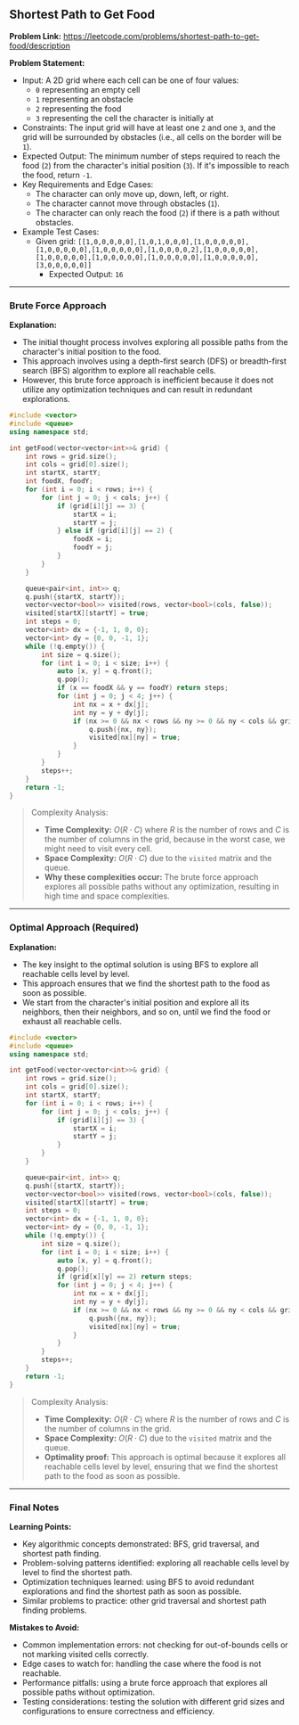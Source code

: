 ## Shortest Path to Get Food

**Problem Link:** https://leetcode.com/problems/shortest-path-to-get-food/description

**Problem Statement:**
- Input: A 2D grid where each cell can be one of four values:
  - `0` representing an empty cell
  - `1` representing an obstacle
  - `2` representing the food
  - `3` representing the cell the character is initially at
- Constraints: The input grid will have at least one `2` and one `3`, and the grid will be surrounded by obstacles (i.e., all cells on the border will be `1`).
- Expected Output: The minimum number of steps required to reach the food (`2`) from the character's initial position (`3`). If it's impossible to reach the food, return `-1`.
- Key Requirements and Edge Cases:
  - The character can only move up, down, left, or right.
  - The character cannot move through obstacles (`1`).
  - The character can only reach the food (`2`) if there is a path without obstacles.
- Example Test Cases:
  - Given grid: `[[1,0,0,0,0,0],[1,0,1,0,0,0],[1,0,0,0,0,0],[1,0,0,0,0,0],[1,0,0,0,0,0],[1,0,0,0,0,2],[1,0,0,0,0,0],[1,0,0,0,0,0],[1,0,0,0,0,0],[1,0,0,0,0,0],[1,0,0,0,0,0],[3,0,0,0,0,0]]`
    - Expected Output: `16`

---

### Brute Force Approach

**Explanation:**
- The initial thought process involves exploring all possible paths from the character's initial position to the food.
- This approach involves using a depth-first search (DFS) or breadth-first search (BFS) algorithm to explore all reachable cells.
- However, this brute force approach is inefficient because it does not utilize any optimization techniques and can result in redundant explorations.

```cpp
#include <vector>
#include <queue>
using namespace std;

int getFood(vector<vector<int>>& grid) {
    int rows = grid.size();
    int cols = grid[0].size();
    int startX, startY;
    int foodX, foodY;
    for (int i = 0; i < rows; i++) {
        for (int j = 0; j < cols; j++) {
            if (grid[i][j] == 3) {
                startX = i;
                startY = j;
            } else if (grid[i][j] == 2) {
                foodX = i;
                foodY = j;
            }
        }
    }

    queue<pair<int, int>> q;
    q.push({startX, startY});
    vector<vector<bool>> visited(rows, vector<bool>(cols, false));
    visited[startX][startY] = true;
    int steps = 0;
    vector<int> dx = {-1, 1, 0, 0};
    vector<int> dy = {0, 0, -1, 1};
    while (!q.empty()) {
        int size = q.size();
        for (int i = 0; i < size; i++) {
            auto [x, y] = q.front();
            q.pop();
            if (x == foodX && y == foodY) return steps;
            for (int j = 0; j < 4; j++) {
                int nx = x + dx[j];
                int ny = y + dy[j];
                if (nx >= 0 && nx < rows && ny >= 0 && ny < cols && grid[nx][ny] != 1 && !visited[nx][ny]) {
                    q.push({nx, ny});
                    visited[nx][ny] = true;
                }
            }
        }
        steps++;
    }
    return -1;
}
```

> Complexity Analysis:
> - **Time Complexity:** $O(R \cdot C)$ where $R$ is the number of rows and $C$ is the number of columns in the grid, because in the worst case, we might need to visit every cell.
> - **Space Complexity:** $O(R \cdot C)$ due to the `visited` matrix and the queue.
> - **Why these complexities occur:** The brute force approach explores all possible paths without any optimization, resulting in high time and space complexities.

---

### Optimal Approach (Required)

**Explanation:**
- The key insight to the optimal solution is using BFS to explore all reachable cells level by level.
- This approach ensures that we find the shortest path to the food as soon as possible.
- We start from the character's initial position and explore all its neighbors, then their neighbors, and so on, until we find the food or exhaust all reachable cells.

```cpp
#include <vector>
#include <queue>
using namespace std;

int getFood(vector<vector<int>>& grid) {
    int rows = grid.size();
    int cols = grid[0].size();
    int startX, startY;
    for (int i = 0; i < rows; i++) {
        for (int j = 0; j < cols; j++) {
            if (grid[i][j] == 3) {
                startX = i;
                startY = j;
            }
        }
    }

    queue<pair<int, int>> q;
    q.push({startX, startY});
    vector<vector<bool>> visited(rows, vector<bool>(cols, false));
    visited[startX][startY] = true;
    int steps = 0;
    vector<int> dx = {-1, 1, 0, 0};
    vector<int> dy = {0, 0, -1, 1};
    while (!q.empty()) {
        int size = q.size();
        for (int i = 0; i < size; i++) {
            auto [x, y] = q.front();
            q.pop();
            if (grid[x][y] == 2) return steps;
            for (int j = 0; j < 4; j++) {
                int nx = x + dx[j];
                int ny = y + dy[j];
                if (nx >= 0 && nx < rows && ny >= 0 && ny < cols && grid[nx][ny] != 1 && !visited[nx][ny]) {
                    q.push({nx, ny});
                    visited[nx][ny] = true;
                }
            }
        }
        steps++;
    }
    return -1;
}
```

> Complexity Analysis:
> - **Time Complexity:** $O(R \cdot C)$ where $R$ is the number of rows and $C$ is the number of columns in the grid.
> - **Space Complexity:** $O(R \cdot C)$ due to the `visited` matrix and the queue.
> - **Optimality proof:** This approach is optimal because it explores all reachable cells level by level, ensuring that we find the shortest path to the food as soon as possible.

---

### Final Notes

**Learning Points:**
- Key algorithmic concepts demonstrated: BFS, grid traversal, and shortest path finding.
- Problem-solving patterns identified: exploring all reachable cells level by level to find the shortest path.
- Optimization techniques learned: using BFS to avoid redundant explorations and find the shortest path as soon as possible.
- Similar problems to practice: other grid traversal and shortest path finding problems.

**Mistakes to Avoid:**
- Common implementation errors: not checking for out-of-bounds cells or not marking visited cells correctly.
- Edge cases to watch for: handling the case where the food is not reachable.
- Performance pitfalls: using a brute force approach that explores all possible paths without optimization.
- Testing considerations: testing the solution with different grid sizes and configurations to ensure correctness and efficiency.
